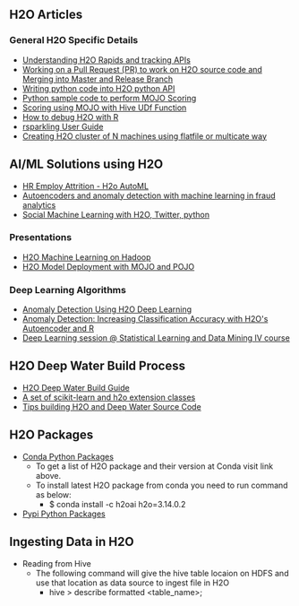 ## H2O Articles ## 
 
 ### General H2O Specific Details ###
 - [Understanding H2O Rapids and tracking APIs](https://github.com/Avkash/mldl/blob/master/orgs/h2o/rapids_api.md)
 - [Working on a Pull Request (PR) to work on H2O source code and Merging into Master and Release Branch](https://github.com/Avkash/mldl/blob/master/orgs/h2o/pre_dev.md)
 - [Writing python code into H2O python API](https://github.com/Avkash/mldl/blob/master/orgs/h2o/python_dev.md)
 - [Python sample code to perform MOJO Scoring](https://github.com/Avkash/mldl/blob/master/code/python/python_mojo_score.md)
 - [Scoring using MOJO with Hive UDf Function](https://github.com/Avkash/mldl/blob/master/orgs/h2o/hive_udf_prostate.md)
 - [How to debug H2O with R]()
 - [rsparkling User Guide](https://github.com/Avkash/mldl/blob/master/code/R/rsparkling_guide.md)
 - [Creating H2O cluster of N machines using flatfile or multicate way](https://github.com/Avkash/mldl/blob/master/orgs/h2o/h2o_installation.md)

## AI/ML Solutions using H2O ##
 - [HR Employ Attrition - H2o AutoML](http://www.business-science.io/business/2017/09/18/hr_employee_attrition.html)
  - [Autoencoders and anomaly detection with machine learning in fraud analytics](https://shiring.github.io/machine_learning/2017/05/01/fraud)
  - [Social Machine Learning with H2O, Twitter, python](https://www.linkedin.com/pulse/social-machine-learning-h2o-twitter-python-marios-michailidis)
 
### Presentations ###
 - [H2O Machine Learning on Hadoop ](https://github.com/Avkash/mldl/blob/master/pages/docs/slidedecks/H2O-Hadoop-Full-Demo.pdf)
 - [H2O Model Deployment with MOJO and POJO](https://github.com/Avkash/mldl/blob/master/pages/docs/slidedecks/Model-deployment-Final.pdf)
 
### Deep Learning Algorithms ###
  - [Anomaly Detection Using H2O Deep Learning](https://dzone.com/articles/dive-deep-into-deep-learning-using-h2o-1)
  - [Anomaly Detection: Increasing Classification Accuracy with H2O's Autoencoder and R](http://amunategui.github.io/anomaly-detection-h2o/)
  - [Deep Learning session @ Statistical Learning and Data Mining IV course](https://github.com/ledell/sldm4-h2o/blob/master/sldm4-deeplearning-h2o.Rmd)

## H2O Deep Water Build Process ##
 - [H2O Deep Water Build Guide](https://github.com/Avkash/mldl/blob/master/h2o_deepwater_build.md)
 - [A set of scikit-learn and h2o extension classes](https://github.com/tgsmith61591/skutil)
 - [Tips building H2O and Deep Water Source Code](https://aichamp.wordpress.com/2017/04/21/tips-building-h2o-and-deep-water-source-code/)

## H2O Packages ##
 - [Conda Python Packages](https://anaconda.org/h2oai/h2o/files)
   - To get a list of H2O package and their version at Conda visit link above.   
   - To install latest H2O package from conda you need to run command as below:
     - $ conda install -c h2oai h2o=3.14.0.2
 - [Pypi Python Packages](https://pypi.python.org/pypi/h2o)
 
 ## Ingesting Data in H2O ##
  - Reading from Hive
    - The following command will give the hive table locaion on HDFS and use that location as data source to ingest file in H2O
       - hive > describe formatted <table_name>;
  

